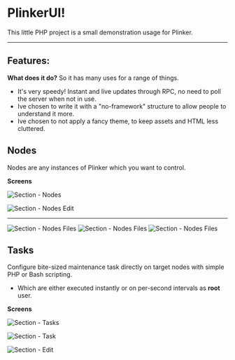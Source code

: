 PlinkerUI!
===================

This little PHP project is a small demonstration usage for Plinker.

----------

Features:
---------

**What does it do?**
So it has many uses for a range of things.

 - It's very speedy! Instant and live updates through RPC, no need to poll the server when not in use.
 - Ive chosen to write it with a "no-framework" structure to allow people to understand it more.
 - Ive chosen to not apply a fancy theme, to keep assets and HTML less cluttered.

Nodes
-----

Nodes are any instances of Plinker which you want to control.

**Screens**

![Section - Nodes](https://cherone.co.uk/files/screens/plinkerui/nodes.png)

![Section - Nodes Edit](https://cherone.co.uk/files/screens/plinkerui/node.edit.png)

----------

![Section - Nodes Files](https://cherone.co.uk/files/screens/plinkerui/node.tasks.png)
![Section - Nodes Files](https://cherone.co.uk/files/screens/plinkerui/node.files.png)
![Section - Nodes Files](https://cherone.co.uk/files/screens/plinkerui/node.information.png)


Tasks
-----

Configure bite-sized maintenance task directly on target nodes with simple PHP or Bash scripting. 

  -  Which are either executed instantly or on per-second intervals as **root** user.

**Screens**

![Section - Tasks](https://cherone.co.uk/files/screens/plinkerui/tasks.png)

![Section - Task](https://cherone.co.uk/files/screens/plinkerui/task.png)

![Section - Edit](https://cherone.co.uk/files/screens/plinkerui/task.edit.png)
